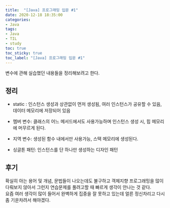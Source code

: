 ```yaml
---
title:  "[Java] 프로그래밍 입문 #1"
date: 2020-12-18 18:35:00
categories:
- Java
tags:
- Java
- TIL
- study
toc: true
toc_sticky: true
toc_label: "[Java] 프로그래밍 입문 #1"
---
```

변수에 관해 실습했던 내용들을 정리해보려고 한다.

## 정리
- static : 인스턴스 생성과 상관없이 먼저 생성됨, 여러 인스턴스가 공유할 수 있음, 데이터 메모리에 저장되어 있음
- 멤버 변수: 클래스의 어느 메서드에서도 사용가능하며 인스턴스 생성 시, 힙 메모리에 머무르게 된다.
- 지역 변수: 생성된 함수 내에서만 사용가능, 스택 메모리에 생성된다.  

- 싱글톤 패턴: 인스턴스를 단 하나만 생성하는 디자인 패턴

## 후기
확실히 아는 용어 및 개념, 문법들이 나오는데도 불구하고 객체지향 프로그래밍을 많이 다뤄보지 않아서 그런지 연습문제를 풀려고할 때 빠르게 생각이 안나는 것 같다.  
요즘 여러 생각이 많이 들어서 완벽하게 집중을 잘 못하고 있는데 얼른 정신차리고 다시 좀 기운차려서 해야겠다.
